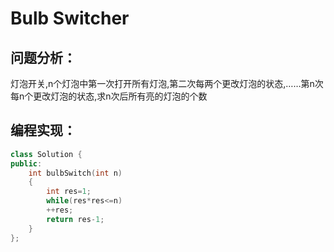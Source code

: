 # Bulb Switcher
## 问题分析：
灯泡开关,n个灯泡中第一次打开所有灯泡,第二次每两个更改灯泡的状态,……第n次每n个更改灯泡的状态,求n次后所有亮的灯泡的个数
## 编程实现：
```C++
class Solution {
public:
    int bulbSwitch(int n)
    {
        int res=1;
        while(res*res<=n) 
        ++res;
        return res-1;
    }
};
```
